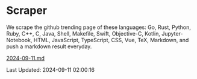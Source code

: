 # Scraper

We scrape the github trending page of these languages: Go, Rust, Python, Ruby, C++, C, Java, Shell, Makefile, Swift, Objective-C, Kotlin, Jupyter-Notebook, HTML, JavaScript, TypeScript, CSS, Vue, TeX, Markdown, and push a markdown result everyday.

[2024-09-11.md](https://github.com/cumthxy/github-trending-backup/blob/master/2024-09-11.md)

Last Updated: 2024-09-11 02:00:16